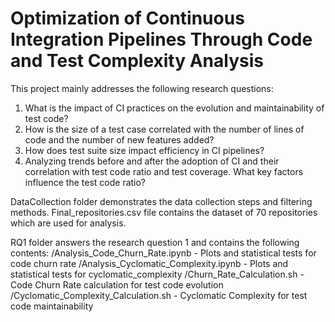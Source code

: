 # Optimization of Continuous Integration Pipelines Through Code and Test Complexity Analysis

This project mainly addresses the following research questions:
1. What is the impact of CI practices on the evolution and maintainability of test code?
2. How is the size of a test case correlated with the number of lines of code and the number of new
features added?
3. How does test suite size impact efficiency in CI pipelines?
4. Analyzing trends before and after the adoption of CI and their correlation with test code ratio and
test coverage. What key factors influence the test code ratio?

DataCollection folder demonstrates the data collection steps and filtering methods.
Final_repositories.csv file contains the dataset of 70 repositories which are used for analysis.

RQ1 folder answers the research question 1 and contains the following contents:
/Analysis_Code_Churn_Rate.ipynb - Plots and statistical tests for code churn rate
/Analysis_Cyclomatic_Complexity.ipynb - Plots and statistical tests for cyclomatic_complexity
/Churn_Rate_Calculation.sh - Code Churn Rate calculation for test code evolution
/Cyclomatic_Complexity_Calculation.sh - Cyclomatic Complexity for test code maintainability


